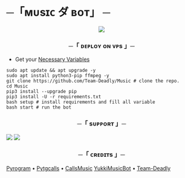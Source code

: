 
# ─「ᴍᴜsɪᴄ ダ ʙᴏᴛ」 ─

<p align="center">
  <img src="https://te.legra.ph/file/1fe6ea0b46335debc49e6.jpg">
</p>

<h3 align="center">
   ─「 ᴅᴇᴘʟᴏʏ ᴏɴ ᴠᴘs  」─
</h3>

- Get your [Necessary Variables](https://github.com/Team-Deadly/Music/blob/main/sample.env)

```
sudo apt update && apt upgrade -y
sudo apt install python3-pip ffmpeg -y
git clone https://github.com/Team-Deadly/Music # clone the repo.
cd Music
pip3 install --upgrade pip
pip3 install -U -r requirements.txt
bash setup # install requirements and fill all variable
bash start # run the bot
```

<h3 align="center">

─「 sᴜᴩᴩᴏʀᴛ 」─
</h3>

<a href="https://t.me/TheDeadlyBots"><img src="https://img.shields.io/badge/Join-Support-blue.svg?style=for-the-badge&logo=Telegram"></a> <a href="https://t.me/TheBotUpdates"><img src="https://img.shields.io/badge/Join-Channel-blue.svg?style=for-the-badge&logo=Telegram"></a>

<h3 align="center">
─「 ᴄʀᴇᴅɪᴛs 」─
</h3>

[Pyrogram](https://github.com/pyrogram/pyrogram) • [Pytgcalls](https://github.com/pytgcalls/pytgcalls) • [CallsMusic](https://github.com/roj1512/callsmusic) 
[YukkiMusicBot](https://github.com/Team-Yukki/yukkiMusicBot) • [Team-Deadly](https://t.me/TheDeadlyBots) 
